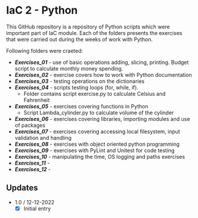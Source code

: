 # IaC 2 - Python

This GitHub repository is a repository of Python scripts which were important part of IaC module. Each of the folders presents the exercises that were carried out during the weeks of work with Python.

Following folders were craeted:

   - ***Exercises_01*** - use of basic operations adding, slicing, printing. Budget script to calculate monthly money spending.
   - ***Exercises_02*** - exercise covers how to work with Python documentation
   - ***Exercises_03*** - testing operations on the dictionaries
   - ***Exercises_04*** - scripts testing loops (for, while, if).
      - Folder contains script exercise.py to calculate Celsius and Fahrenheit
   - ***Exercises_05*** - exercises covering functions in Python 
      - Script Lambda_cylinder.py to calculate volume of the cylinder
   - ***Exercises_06*** - exercises covering libraries, importing modules and use of packages
   - ***Exercises_07*** - exercises covering accessing local filesystem, input validation and handling  
   - ***Exercises_08*** - exercises with object oriented python programming
   - ***Exercises_09*** - exercises with PyLint and Unitest for code testing 
   - ***Exercises_10*** - manipulating the time, OS logging and paths exercises
   - ***Exercises_11*** - 
   - ***Exercises_12*** - 


## Updates

- 1.0 / 12-12-2022 
  - [x] Initial entry